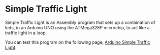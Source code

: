 # Simple Traffic Light

Simple Traffic Light is an Assembly program that sets up a combination of leds, in an Arduino UNO using the ATMega328P microchip, to act like a traffic light in a loop.

You can test this program on the following page, [Arduino Simple Traffic Light](https://wokwi.com/projects/399870310806857729).
